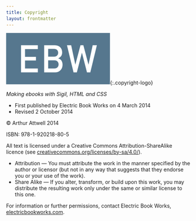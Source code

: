 ```yaml
---
title: Copyright
layout: frontmatter
---
```


![Publisher logo][logo]{:.copyright-logo}

*Making ebooks with Sigil, HTML and CSS*

*	First published by Electric Book Works on 4 March 2014
*	Revised 2 October 2014

© Arthur Attwell 2014

ISBN: 978-1-920218-80-5

All text is licensed under a Creative Commons Attribution-ShareAlike licence (see [creativecommons.org/licenses/by-sa/4.0/](creativecommons.org/licenses/by-sa/4.0/)). 

*	Attribution — You must attribute the work in the manner specified by the author or licensor (but not in any way that suggests that they endorse you or your use of the work). 
*	Share Alike — If you alter, transform, or build upon this work, you may distribute the resulting work only under the same or similar license to this one. 

For information or further permissions, contact Electric Book Works, [electricbookworks.com](http://electricbookworks.com).

[logo]: images/publisher-logo.svg "Publisher logo"

